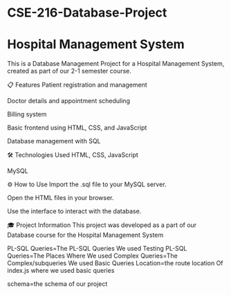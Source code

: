 # CSE-216-Database-Project
# Hospital Management System
This is a Database Management Project for a Hospital Management System, created as part of our 2-1 semester course.

📋 Features
Patient registration and management

Doctor details and appointment scheduling

Billing system

Basic frontend using HTML, CSS, and JavaScript

Database management with SQL

🛠️ Technologies Used
HTML, CSS, JavaScript

MySQL

⚙️ How to Use
Import the .sql file to your MySQL server.

Open the HTML files in your browser.

Use the interface to interact with the database.

🎓 Project Information
This project was developed as a part of our Database course for the Hospital Management System


PL-SQL Queries=The PL-SQL Queries We used Testing PL-SQL Queries=The Places Where We used Complex Queries=The Complex/subqueries 
We used Basic Queries Location=the route location Of index.js where we used basic queries

schema=the schema of our project
